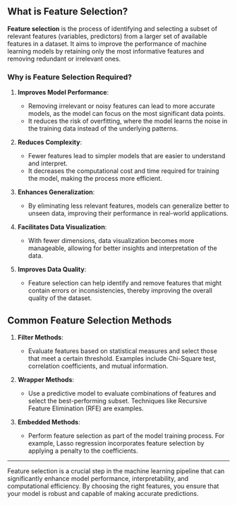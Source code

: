 
## What is Feature Selection?

**Feature selection** is the process of identifying and selecting a subset of relevant features (variables, predictors) from a larger set of available features in a dataset. It aims to improve the performance of machine learning models by retaining only the most informative features and removing redundant or irrelevant ones.

### Why is Feature Selection Required?

1. **Improves Model Performance**:
   - Removing irrelevant or noisy features can lead to more accurate models, as the model can focus on the most significant data points.
   - It reduces the risk of overfitting, where the model learns the noise in the training data instead of the underlying patterns.

2. **Reduces Complexity**:
   - Fewer features lead to simpler models that are easier to understand and interpret.
   - It decreases the computational cost and time required for training the model, making the process more efficient.

3. **Enhances Generalization**:
   - By eliminating less relevant features, models can generalize better to unseen data, improving their performance in real-world applications.

4. **Facilitates Data Visualization**:
   - With fewer dimensions, data visualization becomes more manageable, allowing for better insights and interpretation of the data.

5. **Improves Data Quality**:
   - Feature selection can help identify and remove features that might contain errors or inconsistencies, thereby improving the overall quality of the dataset.

## Common Feature Selection Methods

1. **Filter Methods**:
   - Evaluate features based on statistical measures and select those that meet a certain threshold. Examples include Chi-Square test, correlation coefficients, and mutual information.

2. **Wrapper Methods**:
   - Use a predictive model to evaluate combinations of features and select the best-performing subset. Techniques like Recursive Feature Elimination (RFE) are examples.

3. **Embedded Methods**:
   - Perform feature selection as part of the model training process. For example, Lasso regression incorporates feature selection by applying a penalty to the coefficients.

---

Feature selection is a crucial step in the machine learning pipeline that can significantly enhance model performance, interpretability, and computational efficiency. By choosing the right features, you ensure that your model is robust and capable of making accurate predictions.

